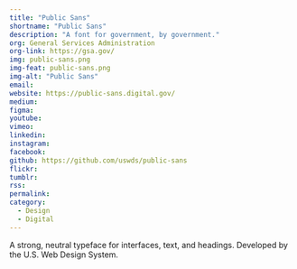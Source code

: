 ```yaml
---
title: "Public Sans"
shortname: "Public Sans"
description: "A font for government, by government."
org: General Services Administration
org-link: https://gsa.gov/
img: public-sans.png
img-feat: public-sans.png
img-alt: "Public Sans"
email: 
website: https://public-sans.digital.gov/
medium: 
figma: 
youtube: 
vimeo: 
linkedin: 
instagram: 
facebook: 
github: https://github.com/uswds/public-sans
flickr: 
tumblr: 
rss: 
permalink: 
category:
  - Design
  - Digital
---
```


A strong, neutral typeface for interfaces, text, and headings. Developed by the U.S. Web Design System.